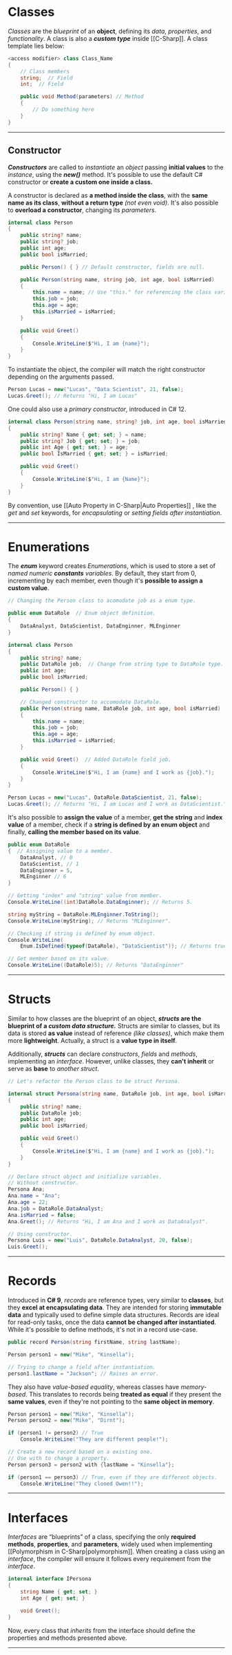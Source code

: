 # Classes

*Classes* are the *blueprint* of an **object**, defining its *data*, *properties*, and *functionality*. A class is also a ***custom type*** inside [[C-Sharp]]. A class template lies below:

```csharp
<access modifier> class Class_Name
{
    // Class members
    string;  // Field
    int;  // Field

    public void Method(parameters) // Method
    {
        // Do something here
    }
}
```
___
## Constructor

***Constructors*** are called to *instantiate* an *object* passing **initial values** to the *instance*, using the ***new()*** method. It's possible to use the default C# constructor or **create a custom one inside a class.**

A constructor is declared as **a method inside the class**, with the **same name as its class**, **without a return type** *(not even void)*. It's also possible to **overload a constructor**, changing its *parameters*.

```csharp
internal class Person
{
    public string? name;
    public string? job;
    public int age;
    public bool isMarried;

    public Person() { } // Default constructor, fields are null.

    public Person(string name, string job, int age, bool isMarried)
    {
        this.name = name; // Use "this." for referencing the class variable.
        this.job = job;
        this.age = age;
        this.isMarried = isMarried;
    }

    public void Greet()
    {
        Console.WriteLine($"Hi, I am {name}");
    }
}
```

To instantiate the object, the compiler will match the right constructor depending on the arguments passed.

```csharp
Person Lucas = new("Lucas", "Data Scientist", 21, false);
Lucas.Greet(); // Returns "Hi, I am Lucas"
```

One could also use a *primary constructor*, introduced in C# 12.
```csharp
internal class Person(string name, string? job, int age, bool isMarried)
{
    public string? Name { get; set; } = name;
    public string? Job { get; set; } = job;
    public int Age { get; set; } = age;
    public bool IsMarried { get; set; } = isMarried;

    public void Greet()
    {
        Console.WriteLine($"Hi, I am {Name}");
    }
}
```

By convention, use [[Auto Property in C-Sharp|Auto Properties]] , like the *get* and *set* keywords, for *encapsulating* or *setting fields after instantiation*.
___
# Enumerations

The ***enum*** keyword creates *Enumerations*, which is used to store a set of *named numeric **constants** variables*. By default, they start from 0, incrementing by each member, even though it's **possible to assign a custom value**.

```csharp
// Changing the Person class to acomodate job as a enum type.

public enum DataRole  // Enum object definition.
{
    DataAnalyst, DataScientist, DataEnginner, MLEnginner
}

internal class Person
{
    public string? name;
    public DataRole job;  // Change from string type to DataRole type.
    public int age;
    public bool isMarried;

    public Person() { }

	// Changed constructor to accomodate DataRole.
    public Person(string name, DataRole job, int age, bool isMarried)
    {  
        this.name = name;
        this.job = job;
        this.age = age;
        this.isMarried = isMarried;
    }

    public void Greet()  // Added DataRole field job.
    {
        Console.WriteLine($"Hi, I am {name} and I work as {job}.");
    }
}

Person Lucas = new("Lucas", DataRole.DataScientist, 21, false);
Lucas.Greet(); // Returns "Hi, I am Lucas and I work as DataScientist."
```

It's also possible to **assign the value** of a member, **get the string** and **index value** of a member, check if a **string is defined by an enum object** and finally, **calling the member based on its value**.

```csharp
public enum DataRole
{  // Assigning value to a member.
    DataAnalyst, // 0
    DataScientist, // 1
    DataEnginner = 5,
    MLEnginner // 6
}

// Getting "index" and "string" value from member.
Console.WriteLine((int)DataRole.DataEnginner); // Returns 5.

string myString = DataRole.MLEnginner.ToString();
Console.WriteLine(myString); // Returns "MLEnginner".

// Checking if string is defined by enum object.
Console.WriteLine(
	Enum.IsDefined(typeof(DataRole), "DataScientist")); // Returns true.

// Get member based on its value.
Console.WriteLine((DataRole)5); // Returns "DataEnginner"
```
___
# Structs

Similar to how classes are the blueprint of an object, ***structs* are the blueprint of a *custom data structure.*** Structs are similar to classes, but its data is stored **as value** instead of reference *(like classes)*, which make them more **lightweight**. Actually, a struct is a **value type in itself**.

Additionally, ***structs*** can declare *constructors*, *fields* and *methods*, implementing an *interface*.
However, unlike classes, they **can't inherit** or serve as **base** to *another struct*.

```csharp
// Let's refactor the Person class to be struct Persona.

internal struct Persona(string name, DataRole job, int age, bool isMarried)
{
    public string? name;
    public DataRole job;
    public int age;
    public bool isMarried;

    public void Greet()
    {
        Console.WriteLine($"Hi, I am {name} and I work as {job}.");
    }
}

// Declare struct object and initialize variables.
// Without constructor.
Persona Ana;  
Ana.name = "Ana";
Ana.age = 22;
Ana.job = DataRole.DataAnalyst;
Ana.isMarried = false;
Ana.Greet(); // Returns "Hi, I am Ana and I work as DataAnalyst".

// Using constructor.
Persona Luis = new("Luis", DataRole.DataAnalyst, 20, false); 
Luis.Greet();
```
___
# Records

Introduced in **C# 9**, *records* are reference types, very similar to **classes**, but they **excel at encapsulating data**. They are intended for storing **immutable data** and typically used to define simple data structures.
Records are ideal for read-only tasks, once the data **cannot be changed after instantiated**. While it's possible to define methods, it's not in a record use-case.

```csharp
public record Person(string firstName, string lastName);

Person person1 = new("Mike", "Kinsella");

// Trying to change a field after instantiation.
person1.lastName = "Jackson"; // Raises an error.
```

They also have *value-based equality*, whereas classes have *memory-based*. This translates to records being **treated as equal** if they present the **same values**, even if they're not pointing to the **same object in memory**.

```csharp
Person person1 = new("Mike", "Kinsella");
Person person2 = new("Mike", "Dirnt");

if (person1 != person2) // True
	Console.WriteLine("They are different people!"); 

// Create a new record based on a existing one.
// Use with to change a property.
Person person3 = person2 with {lastName = "Kinsella"};

if (person1 == person3) // True, even if they are different objects.
	Console.WriteLine("They cloned Owen!!");
```
___
# Interfaces

*Interfaces* are “blueprints” of a class, specifying the only **required methods**, **properties**, and **parameters**, widely used when implementing [[Polymorphism in C-Sharp|polymorphism]]. When creating a class using an *interface*, the compiler will ensure it follows every requirement from the *interface*.

```csharp
internal interface IPersona
{
    string Name { get; set; }
    int Age { get; set; }

    void Greet();
}
```

Now, every class that *inherits* from the interface should define the properties and methods presented above.
___